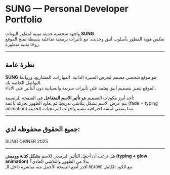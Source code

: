 # SUNG — Personal Developer Portfolio

واجهة شخصية حديثة مبنية لمطور البوتات **SUNG**.  
تعكس هوية المطور بأسلوب أنيق وحديث، مع تأثيرات برمجية تفاعلية بسيطة تمنح الموقع روحًا تقنية متطورة.

---

## نظرة عامة

**SUNG** هو موقع شخصي مصمم ليعرض السيرة الذاتية، المهارات، المشاريع، وروابط التواصل الخاصة بك.  
الموقع يتميز بتصميم أنيق يعتمد على تأثيرات سريعة وانسيابية دون التأثير على الأداء.  

أحد أبرز مكونات التصميم هو **تأثير الاسم المتفاعل** في الصفحة الرئيسية:  
يتم عرض الاسم بشكل يتلاشى تدريجيًا ثم يعاود الظهور بحركة ناعمة (fade + typing animation) مما يضفي لمسة احترافية تشبه واجهات البرمجيات الحديثة.

---

## جميع الحقوق محفوظه لدي: 
SUNG OWNER 2025

---

هل ترغب أن أجعل التأثير البرمجي للاسم **بشكل كتابة ووميض (typing + glow animation)** بدلًا من الظهور والتلاشي العادي؟  
أقدر أضع النسخة الأجمل منه مباشرة داخل الـ `README` مع الكود الكامل. 
